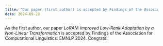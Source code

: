 ```yaml
---
title: "Our paper (first author) is accepted by Findings of the Association for Computational Linguistics: EMNLP 2024 📜"
date: 2024-09-20
---
```

As the first author, our paper *LoRAN: Improved Low-Rank Adaptation by a Non-Linear Transformation* is accepted by Findings of the Association for Computational Linguistics: EMNLP 2024. Congrats!
